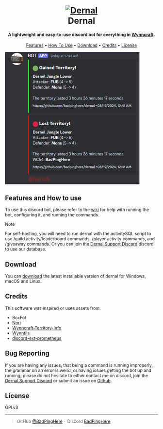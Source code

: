 
<h1 align="center">
  <br>
  <a href="https://github.com/BadPingHere/Dernal"><img src="https://cdn.discordapp.com/app-icons/1270960638382051368/c5f42507e5d3df745903b080bdba6e3f.png" alt="Dernal" width="200"></a>
  <br>
  Dernal
  <br>
</h1>

<h4 align="center">A lightweight and easy-to-use discord bot for everything in <a href="https://wynncraft.com/" target="_blank">Wynncraft</a>.</h4>

<p align="center">
  <a href="#features">Features</a> •
  <a href="#how-to-use">How To Use</a> •
  <a href="#download">Download</a> •
  <a href="#credits">Credits</a> •
  <a href="#license">License</a>
</p>

![img](/lib/documents/example_image.png)

## Features and How to use

To use this discord bot, please refer to the [wiki](https://github.com/BadPingHere/dernal/wiki) for help with running the bot, configuring it, and running the commands.

> [!NOTE]  
> For self-hosting, you will need to run dernal with the activitySQL script to use /guild activity/leaderboard commands, /player activity commands, and /giveaway commands. Or you can join the [Dernal Support Discord](https://discord.gg/MHbMGjKdfe) discord to use our database.

## Download

You can [download](https://github.com/BadPingHere/dernal/releases/latest) the latest installable version of dernal for Windows, macOS and Linux.

## Credits

This software was inspired or uses assets from:

- BoxFot
- [Nori](https://nori.fish)
- [Wynncraft-Territory-Info](https://github.com/jakematt123/Wynncraft-Territory-Info)
- [Wynntils](https://wynntils.com/)
- [discord-ext-prometheus](https://github.com/Apollo-Roboto/discord.py-ext-prometheus)

## Bug Reporting

If you are having any issues, that being a command is running improperly, the grammar on an error is weird, or having issues getting the bot up and running, please do not hesitate to either contact me on discord, join the [Dernal Support Discord](https://discord.gg/MHbMGjKdfe) or submit an issue on [Github](https://github.com/BadPingHere/dernal/issues).

## License

GPLv3

---

> GitHub [@BadPingHere](https://github.com/BadPingHere)&nbsp;&middot;&nbsp;
> Discord [BadPingHere](https://discord.com/users/736028271153512489)
